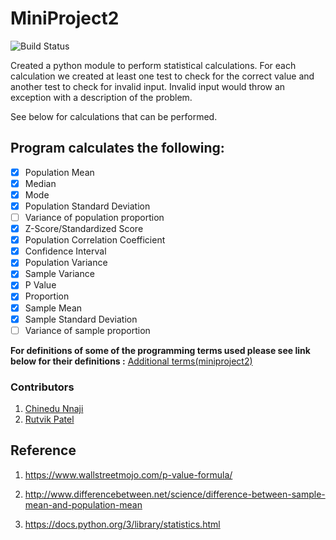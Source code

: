 # **MiniProject2**

![Build Status](https://travis-ci.org/cen24/miniproject2.svg?branch=master)

Created a python module to perform statistical calculations. For each calculation we created at least one test to check for the correct value and another test to check for invalid input. Invalid input would throw an exception with a description of the problem.

See below for calculations that can be performed.

## **Program calculates the following:**
- [X] Population Mean
- [X] Median
- [X] Mode
- [X] Population Standard Deviation
- [ ] Variance of population proportion
- [x] Z-Score/Standardized Score
- [X] Population Correlation Coefficient
- [X] Confidence Interval
- [x] Population Variance
- [x] Sample Variance
- [x] P Value
- [X] Proportion
- [x] Sample Mean
- [X] Sample Standard Deviation
- [ ] Variance of sample proportion

**For definitions of some of the programming terms used please see link below for their definitions  :** [Additional terms(miniproject2)](https://github.com/rutvik2611/miniproject1/blob/master/Additional%20terms(miniproject2).md)

### Contributors
1. [Chinedu Nnaji](https://www.linkedin.com/in/chinedunnaji/)
2. [Rutvik Patel](https://github.com/rutvik2611)

## Reference
1. https://www.wallstreetmojo.com/p-value-formula/

2. http://www.differencebetween.net/science/difference-between-sample-mean-and-population-mean

3. https://docs.python.org/3/library/statistics.html
